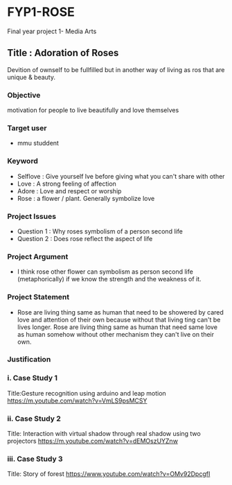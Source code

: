 # FYP1-ROSE
Final year project 1- Media Arts

## Title : Adoration of Roses
 Devition of ownself to be fullfilled but in another way of living as ros that are unique & beauty.

### Objective
motivation for people to live beautifully and love themselves

### Target user

* mmu studdent


### Keyword

* Selflove : Give yourself lve before giving what you can't share with other
* Love     : A strong feeling of affection
* Adore   : Love and respect or worship
* Rose     : a flower / plant. Generally symbolize love 

### Project Issues

* Question 1 : Why roses symbolism of a person second life
* Question 2 : Does rose reflect the aspect of life

### Project Argument

* I think rose other flower can symbolism as person second life (metaphorically) 
  if we know the strength and the weakness of it.

### Project Statement

* Rose are living thing same as human that need to be showered by cared love and attention of their own
because without that living ting can't be lives longer. Rose are living thing same as human that need 
same love as human somehow without other mechanism they can't live on their own.

### Justification

### i. Case Study 1

Title:Gesture recognition using arduino and leap motion
https://m.youtube.com/watch?v=VmLS9psMCSY

### ii. Case Study 2

Title: Interaction with virtual shadow through real shadow using two projectors
https://m.youtube.com/watch?v=dEMOszUYZnw

### iii. Case Study 3

Title: Story of forest
https://www.youtube.com/watch?v=OMv92DpcgfI






